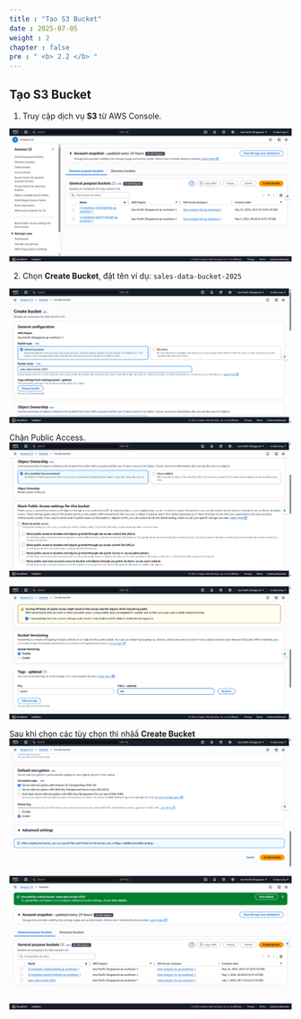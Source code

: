 ```yaml
---
title : "Tạo S3 Bucket"
date : 2025-07-05
weight : 2
chapter : false
pre : " <b> 2.2 </b> "
---
```


## Tạo S3 Bucket

1. Truy cập dịch vụ **S3** từ AWS Console.

![S3](/images/02/022/1.png?featherlight=false&width=90pc)

2. Chọn **Create Bucket**, đặt tên ví dụ: `sales-data-bucket-2025`

![S3](/images/02/022/2.png?featherlight=false&width=90pc)

Chặn Public Access.
![S3](/images/02/022/3.png?featherlight=false&width=90pc)

![S3](/images/02/022/4.png?featherlight=false&width=90pc)

Sau khi chọn các tùy chọn thì nhâấ **Create Bucket**
![S3](/images/02/022/5.png?featherlight=false&width=90pc)

![S3](/images/02/022/6.png?featherlight=false&width=90pc)

